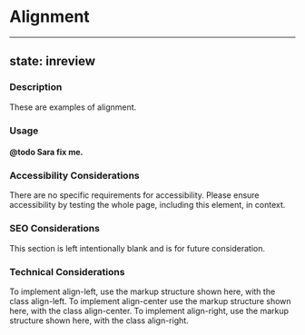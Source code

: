 # Alignment

---
state: inreview
---

### Description
These are examples of alignment.

### Usage
#### @todo Sara fix me.

### Accessibility Considerations
There are no specific requirements for accessibility. Please ensure accessibility by testing the whole page, including this element, in context.

### SEO Considerations
This section is left intentionally blank and is for future consideration.

### Technical Considerations
To implement align-left, use the markup structure shown here, with the class align-left.
To implement align-center use the markup structure shown here, with the class align-center.
To implement align-right, use the markup structure shown here, with the class align-right.
